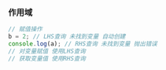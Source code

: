 ### 作用域

```javascript
// 赋值操作
b = 2; // LHS查询 未找到变量 自动创建
console.log(a); // RHS查询 未找到变量 抛出错误
// 对变量赋值 使用LHS查询
// 获取变量值 使用RHS查询
```


